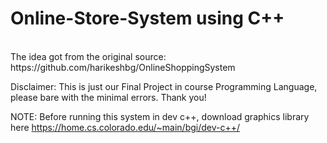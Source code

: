 # Online-Store-System using C++
</br>
The idea got from the original source: https://github.com/harikeshbg/OnlineShoppingSystem


Disclaimer: This is just our Final Project in course Programming Language, please bare with the minimal errors. Thank you!

NOTE: Before running this system in dev c++, download graphics library here
https://home.cs.colorado.edu/~main/bgi/dev-c++/
